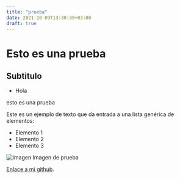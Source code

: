 ```yaml
---
title: "prueba"
date: 2021-10-09T13:30:39+03:00
draft: true
---
```

# Esto es una prueba

## Subtitulo


* Hola 

esto es una prueba

Este es un ejemplo de texto que da entrada a una lista genérica de elementos:

- Elemento 1
- Elemento 2
- Elemento 3


![Imagen](https://github.githubassets.com/images/modules/logos_page/GitHub-Mark.png) Imagen de prueba

 [Enlace a mi github](https://github.com/antoniocastro98).
